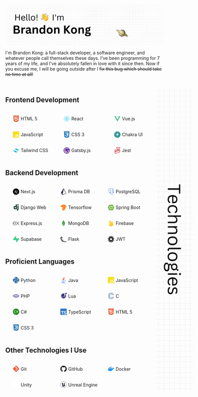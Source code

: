 <img src="./files/header.gif" style="border-radius:20px"/>

<br />
<p>
    I'm Brandon Kong: a full-stack developer, a software engineer, and whatever people call themselves these days. I've been programming for 7 years of my life, and I've absolutely fallen in love with it since then. Now if you excuse me, I will be going outside after I 
    <del>fix this bug which should take no time at all!</del>
</p>

<br />

<div style="display: flex; justify-content: space-between;">
    <div style="display: flex; flex-direction: column; gap: 5px">
        <div
        style="display: flex; flex-direction: column; gap: 5px"
        >
            <h2>Frontend Development</h2>
            <ul style="list-style: none; display: grid; grid-template-columns: repeat(3, 130px); grid-gap: 30px">
                <li style="display: flex; align-items: center; gap: 5px"><img src="./files/icons/html5-color.svg" width='20px' /> HTML 5</li>
                <li style="display: flex; align-items: center; gap: 5px"><img src="./files/icons/react-color.svg" width='20px' /> React</li>
                <li style="display: flex; align-items: center; gap: 5px"><img src="./files/icons/vuedotjs-color.svg" width='20px' /> Vue.js</li>
                <li style="display: flex; align-items: center; gap: 5px"><img src="./files/icons/javascript-color.svg" width='20px' /> JavaScript</li>
                <li style="display: flex; align-items: center; gap: 5px"><img src="./files/icons/css3-color.svg" width='20px' /> CSS 3</li>
                <li style="display: flex; align-items: center; gap: 5px"><img src="./files/icons/chakraui-color.svg" width='20px' /> Chakra UI</li>
                <li style="display: flex; align-items: center; gap: 5px"><img src="./files/icons/tailwindcss-color.svg" width='20px' /> Tailwind CSS</li>
                <li style="display: flex; align-items: center; gap: 5px"><img src="./files/icons/gatsby-color.svg" width='20px' /> Gatsby.js</li>
                <li style="display: flex; align-items: center; gap: 5px"><img src="./files/icons/jest-color.svg" width='20px' /> Jest</li>
            </ul>
        </div>
         <div
        style="display: flex; flex-direction: column; gap: 5px"
        >
            <h2>Backend Development</h2>
            <ul style="list-style: none; display: grid; grid-template-columns: repeat(3, 120px); grid-gap: 30px">
                <li style="display: flex; align-items: center; gap: 5px"><img src="./files/icons/nextdotjs-color.svg" width='20px' /> Next.js</li>
                <li style="display: flex; align-items: center; gap: 5px"><img src="./files/icons/prisma-color.svg" width='20px' /> Prisma DB</li>
                <li style="display: flex; align-items: center; gap: 5px"><img src="./files/icons/postgresql-color.svg" width='20px' /> PostgreSQL</li>
                <li style="display: flex; align-items: center; gap: 5px"><img src="./files/icons/django-color.svg" width='20px' /> Django Web</li>
                <li style="display: flex; align-items: center; gap: 5px"><img src="./files/icons/tensorflow-color.svg" width='20px' /> Tensorflow</li>
                <li style="display: flex; align-items: center; gap: 5px"><img src="./files/icons/springboot-color.svg" width='20px' /> Spring Boot</li>
                <li style="display: flex; align-items: center; gap: 5px"><img src="./files/icons/express-color.svg" width='20px' /> Express.js</li>
                <li style="display: flex; align-items: center; gap: 5px"><img src="./files/icons/mongodb-color.svg" width='20px' /> MongoDB</li>
                 <li style="display: flex; align-items: center; gap: 5px"><img src="./files/icons/firebase-color.svg" width='20px' /> Firebase</li>
                <li style="display: flex; align-items: center; gap: 5px"><img src="./files/icons/supabase-color.svg" width='20px' /> Supabase</li>
                <li style="display: flex; align-items: center; gap: 5px"><img src="./files/icons/flask-color.svg" width='20px' /> Flask</li>
                <li style="display: flex; align-items: center; gap: 5px"><img src="./files/icons/jsonwebtokens-color.svg" width='20px' /> JWT</li>
            </ul>
        </div>
         <div
        style="display: flex; flex-direction: column; gap: 5px"
        >
            <h2>Proficient Languages</h2>
            <ul style="list-style: none; display: grid; grid-template-columns: repeat(3, 120px); grid-gap: 30px">
                <li style="display: flex; align-items: center; gap: 5px"><img src="./files/icons/python-color.svg" width='20px' /> Python</li>
                <li style="display: flex; align-items: center; gap: 5px"><img src="./files/icons/java-color.png" width='20px' /> Java</li>
                <li style="display: flex; align-items: center; gap: 5px"><img src="./files/icons/javascript-color.svg" width='20px' /> JavaScript</li>
                <li style="display: flex; align-items: center; gap: 5px"><img src="./files/icons/php-color.svg" width='20px' /> PHP</li>
                <li style="display: flex; align-items: center; gap: 5px"><img src="./files/icons/lua-color.svg" width='20px' /> Lua</li>
                <li style="display: flex; align-items: center; gap: 5px"><img src="./files/icons/c-color.svg" width='20px' /> C</li>
                <li style="display: flex; align-items: center; gap: 5px"><img src="./files/icons/csharp-color.svg" width='20px' /> C#</li>
                <li style="display: flex; align-items: center; gap: 5px"><img src="./files/icons/typescript-color.svg" width='20px' /> TypeScript</li>
                 <li style="display: flex; align-items: center; gap: 5px"><img src="./files/icons/html5-color.svg" width='20px' /> HTML 5</li>
                <li style="display: flex; align-items: center; gap: 5px"><img src="./files/icons/css3-color.svg" width='20px' /> CSS 3</li>
            </ul>
        </div>
         <div
        style="display: flex; flex-direction: column; gap: 5px"
        >
            <h2>Other Technologies I Use</h2>
            <ul style="list-style: none; display: grid; grid-template-columns: repeat(3, 120px); grid-gap: 30px">
                <li style="display: flex; align-items: center; gap: 5px"><img src="./files/icons/git-color.svg" width='20px' /> Git</li>
                <li style="display: flex; align-items: center; gap: 5px"><img src="./files/icons/github-color.svg" width='20px' /> GitHub</li>
                <li style="display: flex; align-items: center; gap: 5px"><img src="./files/icons/docker-color.svg" width='20px' /> Docker</li>
                <li style="display: flex; align-items: center; gap: 5px"><img src="./files/icons/unity-color.svg" width='20px' /> Unity</li>
                <li style="display: flex; align-items: center; gap: 5px"><img src="./files/icons/unrealengine-color.svg" width='20px' /> Unreal Engine</li>
            </ul>
        </div>
    </div>
    <img src="./files/tech.gif" width='120px' height='auto' style="border-radius:20px"/>
</div>

<style>h1,h2,h3,h4 { border-bottom: 0; } </style>